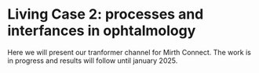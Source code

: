 # Living Case 2: processes and interfances in ophtalmology

Here we will present our tranformer channel for Mirth Connect. The work is in progress and results will follow until january 2025.
